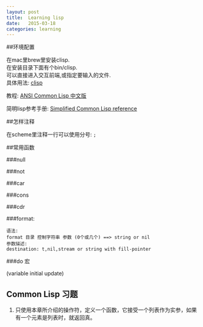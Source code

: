 ```yaml
---
layout: post
title:  Learning lisp  
date:   2015-03-18
categories: learning
---
```


##环境配置

在mac里brew里安装clisp.  
在安装目录下面有个bin/clisp.  
可以直接进入交互前端,或指定要输入的文件.  
具体用法: [clisp](file:///Users/liaogang/homebrew/Cellar/clisp/2.49/share/doc/clisp/clisp.html)  


教程: [ANSI Common Lisp 中文版](http://acl.readthedocs.org/en/latest/zhCN/index.html)  

简明lisp参考手册: [Simplified Common Lisp reference](http://jtra.cz/stuff/lisp/sclr/allprint.html)  

##怎样注释

在scheme里注释一行可以使用分号: `;`  

##常用函数  

###null  

###not  

###car  

###cons  

###cdr  

###format:  

	语法:
	format 目录 控制字符串 参数 (0个或几个) ==> string or nil
	参数描述:
	destination: t,nil,stream or string with fill-pointer
	
	
###do 宏  

(variable initial update)

## Common Lisp 习题  

1. 只使用本章所介绍的操作符，定义一个函数，它接受一个列表作为实参，如果有一个元素是列表时，就返回真。  
